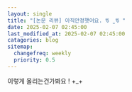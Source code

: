 ```yaml
---
layout: single
title: "[논문 리뷰] 아직안정햇어요. ᖛ ̫ ᖛ "
date: 2025-02-07 02:45:00
last_modified_at: 2025-02-07 02:45:00
catagories: blog
sitemap:
  changefreq: weekly
  priority: 0.5
---
```

이렇게 올리는건가봐요 ! +_+
